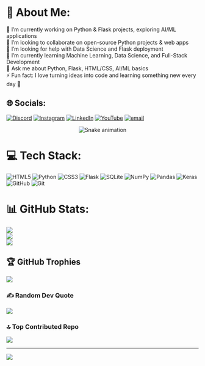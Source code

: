 # 💫 About Me:
🔭 I’m currently working on Python & Flask projects, exploring AI/ML applications<br>👯 I’m looking to collaborate on open-source Python projects & web apps<br>🤝 I’m looking for help with Data Science and Flask deployment<br>🌱 I’m currently learning Machine Learning, Data Science, and Full-Stack Development<br>💬 Ask me about Python, Flask, HTML/CSS, AI/ML basics<br>⚡ Fun fact: I love turning ideas into code and learning something new every day 🚀


## 🌐 Socials:
[![Discord](https://img.shields.io/badge/Discord-%237289DA.svg?logo=discord&logoColor=white)](https://discord.gg/ReDWKqNrh3) [![Instagram](https://img.shields.io/badge/Instagram-%23E4405F.svg?logo=Instagram&logoColor=white)](https://instagram.com/mrviral_sayz) [![LinkedIn](https://img.shields.io/badge/LinkedIn-%230077B5.svg?logo=linkedin&logoColor=white)](https://linkedin.com/in/hemant-mohanty-a1482329a) [![YouTube](https://img.shields.io/badge/YouTube-%23FF0000.svg?logo=YouTube&logoColor=white)](https://youtube.com/@Mrviral_sayz) [![email](https://img.shields.io/badge/Email-D14836?logo=gmail&logoColor=white)](mailto:mohantyhemanta68@Gmail.com) 

<div align="center">
  <img src="https://profile-readme-generator.com/assets/snake.svg" alt="Snake animation" />
</div>

# 💻 Tech Stack:
![HTML5](https://img.shields.io/badge/html5-%23E34F26.svg?style=for-the-badge&logo=html5&logoColor=white) ![Python](https://img.shields.io/badge/python-3670A0?style=for-the-badge&logo=python&logoColor=ffdd54) ![CSS3](https://img.shields.io/badge/css3-%231572B6.svg?style=for-the-badge&logo=css3&logoColor=white) ![Flask](https://img.shields.io/badge/flask-%23000.svg?style=for-the-badge&logo=flask&logoColor=white) ![SQLite](https://img.shields.io/badge/sqlite-%2307405e.svg?style=for-the-badge&logo=sqlite&logoColor=white) ![NumPy](https://img.shields.io/badge/numpy-%23013243.svg?style=for-the-badge&logo=numpy&logoColor=white) ![Pandas](https://img.shields.io/badge/pandas-%23150458.svg?style=for-the-badge&logo=pandas&logoColor=white) ![Keras](https://img.shields.io/badge/Keras-%23D00000.svg?style=for-the-badge&logo=Keras&logoColor=white) ![GitHub](https://img.shields.io/badge/github-%23121011.svg?style=for-the-badge&logo=github&logoColor=white) ![Git](https://img.shields.io/badge/git-%23F05033.svg?style=for-the-badge&logo=git&logoColor=white)
# 📊 GitHub Stats:
![](https://github-readme-stats.vercel.app/api?username=hemantmohanty&theme=dark&hide_border=false&include_all_commits=true&count_private=false)<br/>
![](https://nirzak-streak-stats.vercel.app/?user=hemantmohanty&theme=dark&hide_border=false)<br/>
![](https://github-readme-stats.vercel.app/api/top-langs/?username=hemantmohanty&theme=dark&hide_border=false&include_all_commits=true&count_private=false&layout=compact)

## 🏆 GitHub Trophies
![](https://github-profile-trophy.vercel.app/?username=hemantmohanty&theme=radical&no-frame=false&no-bg=true&margin-w=4)

### ✍️ Random Dev Quote
![](https://quotes-github-readme.vercel.app/api?type=horizontal&theme=radical)

### 🔝 Top Contributed Repo
![](https://github-contributor-stats.vercel.app/api?username=hemantmohanty&limit=5&theme=dark&combine_all_yearly_contributions=true)

---
[![](https://visitcount.itsvg.in/api?id=hemantmohanty&icon=0&color=0)](https://visitcount.itsvg.in)

<!-- Proudly created with GPRM ( https://gprm.itsvg.in ) -->
